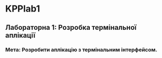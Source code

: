 # KPPlab1
## Лабораторна 1: Розробка термінальної аплікації
### Мета: Розробити аплікацію з термінальним інтерфейсом.

